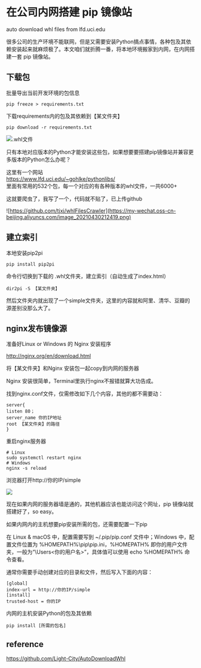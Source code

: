 # 在公司内网搭建 pip 镜像站
auto download whl files from lfd.uci.edu


很多公司的生产环境不能联网，但是又需要安装Python搞点事情，各种包及其依赖安装起来就麻烦极了。本文咱们就折腾一番，将本地环境搬家到内网，在内网搭建一套 pip 镜像站。

## 下载包
批量导出当前开发环境的包信息
```
pip freeze > requirements.txt
```

下载requirements内的包及其依赖到【某文件夹】
```
pip download -r requirements.txt
```
![.whl文件](https://my-wechat.oss-cn-beijing.aliyuncs.com/image_20210430202642.png)


只有本地对应版本的Python才能安装这些包，如果想要要搭建pip镜像站并兼容更多版本的Python怎么办呢？

这里有一个网站  
https://www.lfd.uci.edu/~gohlke/pythonlibs/  
里面有常用的532个包，每一个对应的有各种版本的whl文件，一共6000+

这就要爬虫了，我写了一个，代码就不贴了，已上传github  

![https://github.com/tjxj/whlFilesCrawler](https://my-wechat.oss-cn-beijing.aliyuncs.com/image_20210430212419.png)

## 建立索引

本地安装pip2pi
```
pip install pip2pi
```

命令行切换到下载的 .whl文件夹，建立索引（自动生成了index.html）
```
dir2pi -S 【某文件夹】
```

然后文件夹内就出现了一个simple文件夹，这里的内容就和阿里、清华、豆瓣的源差别没那么大了。

## nginx发布镜像源

准备好Linux or Windows 的 Nginx 安装程序  

http://nginx.org/en/download.html

将【某文件夹】和Nginx 安装包一起copy到内网的服务器

Nginx 安装很简单，Terminal里执行nginx不报错就算大功告成。

找到nginx.conf文件，仅需修改如下几个内容，其他的都不需要动：

```
server{
listen 80；
server_name 你的IP地址
root 【某文件夹】的路径
}
```
重启nginx服务器
```
# Linux
sudo systemctl restart nginx
# Windows
nginx -s reload
```

浏览器打开http://你的IP/simple

![](https://my-wechat.oss-cn-beijing.aliyuncs.com/image_20210430220313.png)

现在如果内网的服务器墙是通的，其他机器应该也能访问这个网址，pip 镜像站就搭建好了，so easy。

如果内网内的主机想要pip安装所需的包，还需要配置一下pip

在 Linux & macOS 中，配置需要写到 ~/.pip/pip.conf 文件中；Windows 中，配置文件位置为 %HOMEPATH%\pip\pip.ini，%HOMEPATH% 即你的用户文件夹，一般为“\Users\<你的用户名>”，具体值可以使用 echo %HOMEPATH% 命令查看。

通常你需要手动创建对应的目录和文件，然后写入下面的内容：
```
[global]
index-url = http://你的IP/simple
[install]
trusted-host = 你的IP
```

内网的主机安装Python的包及其依赖
```
pip install [所需的包名]
```

## reference

https://github.com/Light-City/AutoDownloadWhl